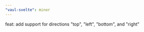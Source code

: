 ```yaml
---
"vaul-svelte": minor
---
```


feat: add support for directions "top", "left", "bottom", and "right"

